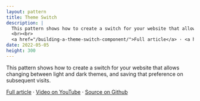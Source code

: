 ```yaml
---
layout: pattern
title: Theme Switch
description: |
  This pattern shows how to create a switch for your website that allows changing between light and dark themes, and saving that preference on subsequent visits.
  <br><br>
  <a href="/building-a-theme-switch-component/">Full article</a> · <a href="https://www.youtube.com/watch?v=kZiS1QStIWc">Video on YouTube</a> · <a href="https://github.com/argyleink/gui-challenges/tree/main/theme-switch">Source on Github</a>
date: 2022-05-05
height: 300
---
```


This pattern shows how to create a switch for your website that allows changing
between light and dark themes, and saving that preference on subsequent visits.

<a href="/building-a-theme-switch-component/">Full article</a> · <a href="https://www.youtube.com/watch?v=kZiS1QStIWc">Video on YouTube</a> · <a href="https://github.com/argyleink/gui-challenges/tree/main/theme-switch">Source on Github</a>
